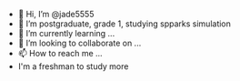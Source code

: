 - 👋 Hi, I’m @jade5555
- 👀 I’m postgraduate, grade 1, studying spparks simulation 
- 🌱 I’m currently learning ...
- 💞️ I’m looking to collaborate on ...
- 📫 How to reach me ...
- I'm a freshman to study more
<!---
jade5555/jade5555 is a ✨ special ✨ repository because its `README.md` (this file) appears on your GitHub profile.
You can click the Preview link to take a look at your changes.
--->
